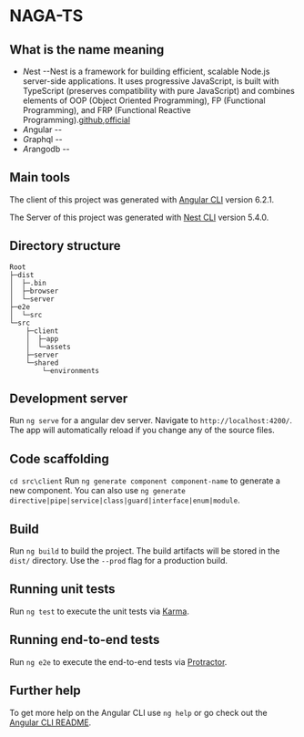 # NAGA-TS

## What is the name meaning

* *N*est  --Nest is a framework for building efficient, scalable Node.js server-side applications. It uses progressive JavaScript, is built with TypeScript (preserves compatibility with pure JavaScript) and combines elements of OOP (Object Oriented Programming), FP (Functional Programming), and FRP (Functional Reactive Programming).[github](https://github.com/nestjs/nest),[official](https://nestjs.com/)
* *A*ngular --
* *G*raphql --
* *A*rangodb --

## Main tools

The client of this project was generated with [Angular CLI](https://github.com/angular/angular-cli) version 6.2.1.

The Server of this project was generated with [Nest CLI](https://github.com/nestjs/nest-cli) version 5.4.0.

## Directory structure

```
Root
├─dist
│  ├─.bin
│  ├─browser
│  └─server
├─e2e
│  └─src
└─src
    ├─client
    │  ├─app
    │  └─assets
    ├─server
    └─shared
        └─environments
```

## Development server

Run `ng serve` for a angular dev server. Navigate to `http://localhost:4200/`. The app will automatically reload if you change any of the source files.

## Code scaffolding

`cd src\client`
Run `ng generate component component-name` to generate a new component. You can also use `ng generate directive|pipe|service|class|guard|interface|enum|module`.

## Build

Run `ng build` to build the project. The build artifacts will be stored in the `dist/` directory. Use the `--prod` flag for a production build.

## Running unit tests

Run `ng test` to execute the unit tests via [Karma](https://karma-runner.github.io).

## Running end-to-end tests

Run `ng e2e` to execute the end-to-end tests via [Protractor](http://www.protractortest.org/).

## Further help

To get more help on the Angular CLI use `ng help` or go check out the [Angular CLI README](https://github.com/angular/angular-cli/blob/master/README.md).




